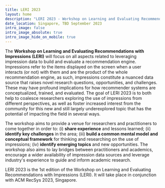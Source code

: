 ```yaml
---
title: LERI 2023
layout: home
description: "LERI 2023 - Workshop on Learning and Evaluating Recommendations with Impressions"
date_location: Singapore, TBD September 2023
intro_image: false
intro_image_absolute: true
intro_image_hide_on_mobile: true
---
```


The **Workshop on Learning and Evaluating Recommendations with Impressions (LERI)** will focus on all aspects related to leveraging impression data to build and evaluate a recommendation engine. Impressions refer to the items displayed on the screen when a user interacts (or not) with them and are the product of the whole recommendation engine, as such, impressions constitute a nuanced data source that raises novel research questions, opportunities, and challenges. These may have profound implications for how recommender systems are conceptualized, trained, and evaluated.
The goal of LERI 2023 is to both help to coalesce researchers exploring the use of impressions from different perspectives, as well as foster increased interest from the community for this new and still largely underexplored topic that has the potential of impacting the field in several ways. 

The workshop aims to provide a venue for researchers and practitioners to come together in order to: (i) **share experience** and lessons learned; (ii) **identify key challenges** in the area; (iii) **build a common mental model and conceptual framework** for thinking and researching on the use of impressions; (iv) **identify emerging topics** and new opportunities. The workshop also aims to lay bridges between practitioners and academics, encourage a wider availability of impression data sources and leverage industry's experience to guide and inform academic research. 

LERI 2023 is the 1st edition of the Workshop on Learning and Evaluating Recommendations with Impressions (LERI). It will take place in conjunction with ACM RecSys 2023, Singapore.
